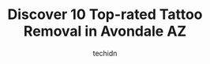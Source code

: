 ---
layout: ampstory
image: https://i0.wp.com/www.depkes.org/wp-content/uploads/2023/06/tattoo-removal-0-in-avondale-az-1685867356.png?resize=640,853
author: techidn
featured: false
description: Discover the impressive array of Tattoo Removal options in Avondale AZ, where you can find 10 of the largest Tattoo Removal establishments in the area. From renowned classics to hidden gems,
title: Discover 10 Top-rated Tattoo Removal in Avondale AZ
cover:
   title: Discover 10 Top-rated Tattoo Removal in Avondale AZ
   subtitle: Rickpate
   background: https://www.depkes.org/wp-content/uploads/2023/06/tattoo-removal-0-in-avondale-az-1685867356.png

pages: 
 - layout: thirds
   top: <h1>#1 LaserAway</h1>
   bottom: "<p>Ive been going to the Chandler location for a while now for a few different services and theyre always super helpful. The staff is super friendly and accommodating </p>"
   background: https://www.depkes.org/wp-content/uploads/2023/06/tattoo-removal-1-in-avondale-az-1685867357.jpeg
   backgroundblur: true
 - layout: thirds
   top: <h1>#2 Rebel Ink Tattoo/Body Piercing</h1>
   bottom: "<p>Ive been here a few times for piercings, two on my ear cartilage, and most recent my bellybutton. They have super friendly and attentive team members!! Theyre alway</p>"
   background: https://www.depkes.org/wp-content/uploads/2023/06/tattoo-removal-2-in-avondale-az-1685867358.png
   cta:
      link: https://www.depkes.org/blog/discover-10-top-rated-tattoo-removal-in-avondale-az/
      text: Discover 10 Top-rated Tattoo Removal in Avondale AZ
 - layout: thirds
   top: <h1>#3 LaserAway</h1>
   bottom: "<p>5017 N 44th St Ste B205, Phoenix, AZ 85018, United States</p>"
   background: https://www.depkes.org/wp-content/uploads/2023/06/tattoo-removal-3-in-avondale-az-1685867359.jpeg
   cta:
      link: https://www.depkes.org/blog/discover-10-top-rated-tattoo-removal-in-avondale-az/
      text: Discover 10 Top-rated Tattoo Removal in Avondale AZ
 - layout: thirds
   top: <h1>#4 AZ Laser Clinics</h1>
   bottom: "<p>5702 W Glendale Ave, Glendale, AZ 85301, United States</p>"
   background: https://images.unsplash.com/photo-1489648022186-8f49310909a0?ixlib=rb-4.0.3&ixid=MnwxMjA3fDB8MHxwaG90by1wYWdlfHx8fGVufDB8fHx8&auto=format&fit=crop&w=640&h=853&q=80
   cta:
      link: https://www.depkes.org/blog/discover-10-top-rated-tattoo-removal-in-avondale-az/
      text: Discover 10 Top-rated Tattoo Removal in Avondale AZ
 - layout: thirds
   top: <h1>#5 Removery Tattoo Removal & Fading</h1>
   bottom: "<p>3031 E Indian School Rd Suite 6, Phoenix, AZ 85016, United States</p>"
   background: https://images.unsplash.com/photo-1567095761054-7a02e69e5c43?ixlib=rb-4.0.3&ixid=MnwxMjA3fDB8MHxwaG90by1wYWdlfHx8fGVufDB8fHx8&auto=format&fit=crop&w=640&h=853&q=80
   cta:
      link: https://www.depkes.org/blog/discover-10-top-rated-tattoo-removal-in-avondale-az/
      text: Discover 10 Top-rated Tattoo Removal in Avondale AZ
 - layout: thirds
   top: <h1>#6 AZ Laser Studio & Medspa</h1>
   bottom: "<p>1061 N Dobson Rd #108, Mesa, AZ 85201, United States</p>"
   background: https://images.unsplash.com/photo-1564951434112-64d74cc2a2d7?ixlib=rb-4.0.3&ixid=MnwxMjA3fDB8MHxwaG90by1wYWdlfHx8fGVufDB8fHx8&auto=format&fit=crop&w=640&h=853&q=80
   cta:
      link: https://www.depkes.org/blog/discover-10-top-rated-tattoo-removal-in-avondale-az/
      text: Discover 10 Top-rated Tattoo Removal in Avondale AZ
 - layout: thirds
   top: <h1>#7 Lighten Up Laser & Skincare Salon</h1>
   bottom: "<p>1024 N 1st Ave, Phoenix, AZ 85003, United States</p>"
   background: https://images.unsplash.com/photo-1515405295579-ba7b45403062?ixlib=rb-4.0.3&ixid=MnwxMjA3fDB8MHxwaG90by1wYWdlfHx8fGVufDB8fHx8&auto=format&fit=crop&w=640&h=853&q=80
   cta:
      link: https://www.depkes.org/blog/discover-10-top-rated-tattoo-removal-in-avondale-az/
      text: Discover 10 Top-rated Tattoo Removal in Avondale AZ
 - layout: thirds
   middle: Continue reading...
   background: https://images.unsplash.com/photo-1496096265110-f83ad7f96608?ixlib=rb-4.0.3&ixid=MnwxMjA3fDB8MHxwaG90by1wYWdlfHx8fGVufDB8fHx8&auto=format&fit=crop&w=640&h=853&q=80
   cta:
      link: https://www.depkes.org/blog/discover-10-top-rated-tattoo-removal-in-avondale-az/
      text: Discover 10 Top-rated Tattoo Removal in Avondale AZ
      
---